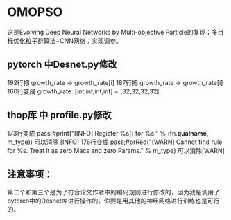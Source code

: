 # OMOPSO
这是Evolving Deep Neural Networks by Multi-objective Particle的复现；多目标优化粒子群算法+CNN网络；实现调参。
## pytorch 中Desnet.py修改
192行把 growth_rate -> growth_rate[i]
187行把 growth_rate -> growth_rate[i]
160行变成 growth_rate: [int,int,int,int] = [32,32,32,32],
## thop库 中 profile.py修改
173行变成 pass;#print("[INFO] Register %s() for %s." % (fn.__qualname__, m_type)) 可以消除 [INFO]
176行变成 pass;#prRed("[WARN] Cannot find rule for %s. Treat it as zero Macs and zero Params." % m_type) 可以消除[WARN]
## 注意事项：
第二个和第三个是为了符合论文作者中的编码规则进行修改的，因为我是调用了pytorch中的Desnet库进行操作的。你要是用其他的神经网络进行训练也是可行的。
